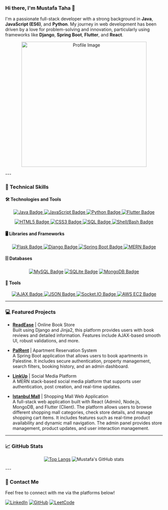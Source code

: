 ### Hi there, I'm Mustafa Taha 👋

I'm a passionate full-stack developer with a strong background in **Java**, **JavaScript (ES6)**, and **Python**. My journey in web development has been driven by a love for problem-solving and innovation, particularly using frameworks like **Django**, **Spring Boot**, **Flutter**, and **React**.

<p align="center">
  <img src="https://user-images.githubusercontent.com/74038190/212749168-86d6c7ab-98da-409b-998f-c5b74721badd.gif" alt="Profile Image" width="400"/>
</p>
---

### 🚀 Technical Skills

#### 🛠️ Technologies and Tools
<p align="center">
  <a href="https://www.java.com/"><img src="https://img.shields.io/badge/Java-v17-orange?logo=java" alt="Java Badge"/> </a>
  <a href="https://developer.mozilla.org/en-US/docs/Web/JavaScript"><img src="https://img.shields.io/badge/JavaScript-ES6-yellow?logo=javascript" alt="JavaScript Badge"/> </a>
  <a href="https://www.python.org/"><img src="https://img.shields.io/badge/Python-v3.9.6-blue?logo=python" alt="Python Badge"/> </a>
  <a href="https://flutter.dev/"><img src="https://img.shields.io/badge/Flutter-v3.10.0-blue?logo=flutter" alt="Flutter Badge"/> </a>
</p>
<p align="center">
  <a href="https://validator.w3.org/"><img src="https://img.shields.io/badge/HTML5-v5-red?logo=html5" alt="HTML5 Badge"/> </a>
  <a href="https://www.w3.org/Style/CSS/"><img src="https://img.shields.io/badge/CSS3-v3-blue?logo=css3" alt="CSS3 Badge"/> </a>
  <a href="https://www.postgresql.org/"><img src="https://img.shields.io/badge/SQL-valid-lightgrey?logo=postgresql" alt="SQL Badge"/> </a>
  <a href="https://www.gnu.org/software/bash/"><img src="https://img.shields.io/badge/Shell_Bash-v5.1-black?logo=gnu-bash" alt="Shell/Bash Badge"/></a>
</p>

#### 🖥️ Libraries and Frameworks
<p align="center">
  <a href="https://flask.palletsprojects.com/"><img src="https://img.shields.io/badge/Flask-v2.1-blue?logo=flask" alt="Flask Badge"/> </a>
  <a href="https://www.djangoproject.com/"><img src="https://img.shields.io/badge/Django-v4.1-green?logo=django" alt="Django Badge"/> </a>
  <a href="https://spring.io/projects/spring-boot"><img src="https://img.shields.io/badge/Spring_Boot-v2.7.3-brightgreen?logo=spring-boot" alt="Spring Boot Badge"/> </a>
  <a href="https://www.mongodb.com/mern-stack"><img src="https://img.shields.io/badge/MERN-Stack-black?logo=react" alt="MERN Badge"/></a>
</p>

#### 🗄️ Databases
<p align="center">
  <a href="https://www.mysql.com/"><img src="https://img.shields.io/badge/MySQL-v8.0-blue?logo=mysql" alt="MySQL Badge"/></a>
  <a href="https://www.sqlite.org/"><img src="https://img.shields.io/badge/SQLite-v3.36.0-blue?logo=sqlite" alt="SQLite Badge"/></a>
  <a href="https://www.mongodb.com/"><img src="https://img.shields.io/badge/MongoDB-v4.4-green?logo=mongodb" alt="MongoDB Badge"/></a>
</p>

#### 🔧 Tools
<p align="center">
  <a href="https://developer.mozilla.org/en-US/docs/Web/Guide/AJAX"><img src="https://img.shields.io/badge/AJAX-Valid-lightgrey?logo=ajax" alt="AJAX Badge"/> </a>
  <a href="https://www.json.org/json-en.html"><img src="https://img.shields.io/badge/JSON-Valid-lightgrey?logo=json" alt="JSON Badge"/> </a>
  <a href="https://socket.io/"><img src="https://img.shields.io/badge/Socket.IO-v4.3.2-black?logo=socket.io" alt="Socket.IO Badge"/> </a>
  <a href="https://aws.amazon.com/ec2/"><img src="https://img.shields.io/badge/AWS_EC2-v2022-orange?logo=amazon-aws" alt="AWS EC2 Badge"/> </a>
</p>

---

### 💻 Featured Projects

- **[ReadEase](https://github.com/mustafataha5/New_Book_store)** | Online Book Store  
  Built using Django and Jinja2, this platform provides users with book reviews and detailed information. Features include AJAX-based smooth UI, robust validations, and more.

- **[PalRent](https://github.com/mustafataha5/palrent)** | Apartment Reservation System  
  A Spring Boot application that allows users to book apartments in Palestine. It includes secure authentication, property management, search filters, booking history, and an admin dashboard.

- **[LinkUp](https://github.com/mustafataha5/LinkUp)** | Social Media Platform  
  A MERN stack-based social media platform that supports user authentication, post creation, and real-time updates.

- **[Istanbul Mall](https://github.com/mustafataha5/e-commerce/)** | Shopping Mall Web Application  
  A full-stack web application built with React (Admin), Node.js, MongoDB, and Flutter (Client). The platform allows users to browse different shopping mall categories, check store details, and manage shopping cart items. It includes features such as real-time product availability and dynamic mall navigation. The admin panel provides store management, product updates, and user interaction management.
  
---

### 📈 GitHub Stats
  <div align="center">

[![Top Langs](https://github-readme-stats.vercel.app/api/top-langs/?username=mustafataha5&layout=compact&theme=radical)](https://github.com/mustafataha5/github-readme-stats)
![Mustafa's GitHub stats](https://github-readme-stats.vercel.app/api?username=mustafataha5&show_icons=true&theme=radical)

</div>
---

### 🤝 Contact Me

Feel free to connect with me via the platforms below!

[![LinkedIn](https://img.shields.io/badge/LinkedIn-Profile-blue?logo=linkedin)](https://www.linkedin.com/in/mustafa-taha-3b87771b4/)
[![GitHub](https://img.shields.io/badge/GitHub-Profile-black?logo=github)](https://github.com/mustafataha5)
[![LeetCode](https://img.shields.io/badge/LeetCode-Profile-orange?logo=leetcode)](https://leetcode.com/mustafataha5/)
